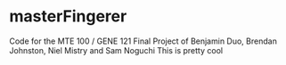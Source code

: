# masterFingerer

Code for the MTE 100 / GENE 121 Final Project of Benjamin Duo, Brendan Johnston, Niel Mistry and Sam Noguchi
This is pretty cool